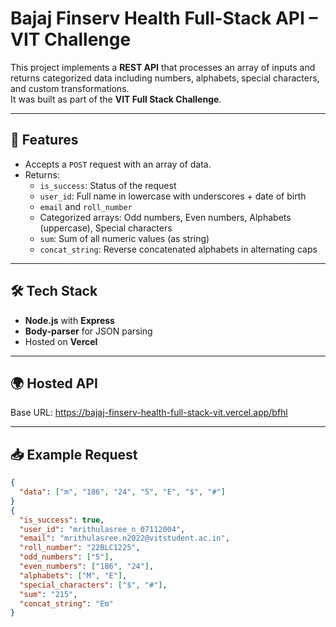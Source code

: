 # Bajaj Finserv Health Full-Stack API – VIT Challenge  

This project implements a **REST API** that processes an array of inputs and returns categorized data including numbers, alphabets, special characters, and custom transformations.  
It was built as part of the **VIT Full Stack Challenge**.  

---

## 🚀 Features
- Accepts a `POST` request with an array of data.  
- Returns:  
  - `is_success`: Status of the request  
  - `user_id`: Full name in lowercase with underscores + date of birth  
  - `email` and `roll_number`  
  - Categorized arrays: Odd numbers, Even numbers, Alphabets (uppercase), Special characters  
  - `sum`: Sum of all numeric values (as string)  
  - `concat_string`: Reverse concatenated alphabets in alternating caps  

---

## 🛠️ Tech Stack
- **Node.js** with **Express**  
- **Body-parser** for JSON parsing  
- Hosted on **Vercel**  

---

  ## 🌍 Hosted API
  Base URL:  https://bajaj-finserv-health-full-stack-vit.vercel.app/bfhl

  
---

## 📥 Example Request
```json
{
  "data": ["m", "186", "24", "5", "E", "$", "#"]
}
{
  "is_success": true,
  "user_id": "mrithulasree_n_07112004",
  "email": "mrithulasree.n2022@vitstudent.ac.in",
  "roll_number": "22BLC1225",
  "odd_numbers": ["5"],
  "even_numbers": ["186", "24"],
  "alphabets": ["M", "E"],
  "special_characters": ["$", "#"],
  "sum": "215",
  "concat_string": "Em"
}
```
